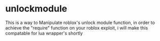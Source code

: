 # unlockmodule
This is a way to Manipulate roblox's unlock module function, in order to achieve the "require" function on your roblox exploit, i will make this compatable for lua wrapper's shortly
